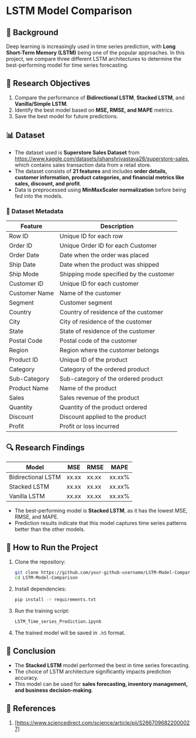 # LSTM Model Comparison

## 📌 Background
Deep learning is increasingly used in time series prediction, with **Long Short-Term Memory (LSTM)** being one of the popular approaches. In this project, we compare three different LSTM architectures to determine the best-performing model for time series forecasting.

## 🎯 Research Objectives
1. Compare the performance of **Bidirectional LSTM**, **Stacked LSTM**, and **Vanilla/Simple LSTM**.
2. Identify the best model based on **MSE, RMSE, and MAPE** metrics.
3. Save the best model for future predictions.

## 📊 Dataset
- The dataset used is **Superstore Sales Dataset** from https://www.kaggle.com/datasets/ishanshrivastava28/superstore-sales, which contains sales transaction data from a retail store.
- The dataset consists of **21 features** and includes **order details, customer information, product categories, and financial metrics like sales, discount, and profit**.
- Data is preprocessed using **MinMaxScaler normalization** before being fed into the models.

### 📜 Dataset Metadata
| Feature | Description |
|---------|-------------|
| Row ID | Unique ID for each row |
| Order ID | Unique Order ID for each Customer |
| Order Date | Date when the order was placed |
| Ship Date | Date when the product was shipped |
| Ship Mode | Shipping mode specified by the customer |
| Customer ID | Unique ID for each customer |
| Customer Name | Name of the customer |
| Segment | Customer segment |
| Country | Country of residence of the customer |
| City | City of residence of the customer |
| State | State of residence of the customer |
| Postal Code | Postal code of the customer |
| Region | Region where the customer belongs |
| Product ID | Unique ID of the product |
| Category | Category of the ordered product |
| Sub-Category | Sub-category of the ordered product |
| Product Name | Name of the product |
| Sales | Sales revenue of the product |
| Quantity | Quantity of the product ordered |
| Discount | Discount applied to the product |
| Profit | Profit or loss incurred |

## 🔍 Research Findings
| Model | MSE | RMSE | MAPE |
|--------|------|------|------|
| Bidirectional LSTM | xx.xx | xx.xx | xx.xx% |
| Stacked LSTM | xx.xx | xx.xx | xx.xx% |
| Vanilla LSTM | xx.xx | xx.xx | xx.xx% |

- The best-performing model is **Stacked LSTM**, as it has the lowest MSE, RMSE, and MAPE.
- Prediction results indicate that this model captures time series patterns better than the other models.

## 🚀 How to Run the Project
1. Clone the repository:
   ```bash
   git clone https://github.com/your-github-username/LSTM-Model-Comparison.git
   cd LSTM-Model-Comparison
   ```
2. Install dependencies:
   ```bash
   pip install -r requirements.txt
   ```
3. Run the training script:
   ```bash
   LSTM_Time_series_Prediction.ipynb
   ```
4. The trained model will be saved in `.h5` format.

## 📌 Conclusion
- The **Stacked LSTM** model performed the best in time series forecasting.
- The choice of LSTM architecture significantly impacts prediction accuracy.
- This model can be used for **sales forecasting, inventory management, and business decision-making**.

## 🔗 References
1. [https://www.sciencedirect.com/science/article/pii/S2667096822000027]
